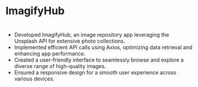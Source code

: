 # ImagifyHub
#

* Developed ImagifyHub, an image repository app leveraging the Unsplash API for extensive photo collections.
* Implemented efficient API calls using Axios, optimizing data retrieval and enhancing app performance.
* Created a user-friendly interface to seamlessly browse and explore a diverse range of high-quality images.
* Ensured a responsive design for a smooth user experience across various devices.
